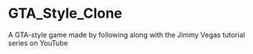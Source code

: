 # GTA_Style_Clone
A GTA-style game made by following along with the Jimmy Vegas tutorial series on YouTube
